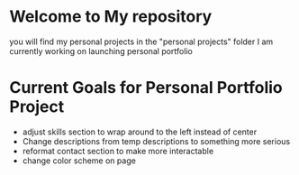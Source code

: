 # Welcome to My repository



you will find my personal projects in the "personal projects" folder
I am currently working on launching personal portfolio

# Current Goals for Personal Portfolio Project

* adjust skills section to wrap around to the left instead of center
* Change descriptions from temp descriptions to something more serious
* reformat contact section to make more interactable
* change color scheme on page
